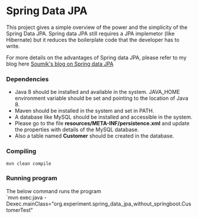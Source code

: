 # Spring Data JPA
This project gives a simple overview of the power and the simplicity of the Spring Data JPA.
Spring data JPA still requires a JPA implemetor (like Hibernate) but it reduces the boilerplate code that the developer has to write. 

For more details on the advantages of Spring data JPA, please refer to my blog here [Soumik's blog on Spring data JPA](https://msoumik78.github.io/java/2019/05/25/why-use-spring-data-jpa.html)


### Dependencies

* Java 8 should be installed and available in the system. JAVA_HOME environment variable should be set and pointing to the location of Java 8.
* Maven should be installed in the system and set in PATH.
* A database like MySQL should be installed and accessible in the system.
* Please go to the file **resources/META-INF/persistence.xml** and update the properties with details of the MySQL database.
* Also a table named **Customer** should be created in the database.

### Compiling

 `mvn clean compile `

### Running program

The below command runs the program            
`mvn exec:java -Dexec.mainClass="org.experiment.spring_data_jpa_without_springboot.CustomerTest" 

